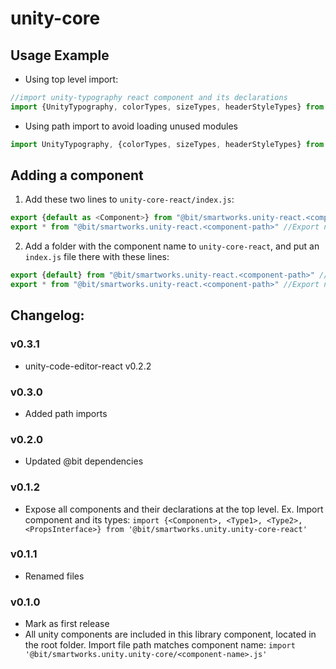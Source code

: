 # unity-core

## Usage Example
- Using top level import:
```javascript
//import unity-typography react component and its declarations
import {UnityTypography, colorTypes, sizeTypes, headerStyleTypes} from '@bit/smartworks.unity.unity-core-react'
```
- Using path import to avoid loading unused modules
```javascript
import UnityTypography, {colorTypes, sizeTypes, headerStyleTypes} from '@bit/smartworks.unity.unity-core-react/UnityTypography'
```

## Adding a component
1) Add these two lines to `unity-core-react/index.js`:
```javascript
export {default as <Component>} from "@bit/smartworks.unity-react.<component-path>" //Export Component definition
export * from "@bit/smartworks.unity-react.<component-path>" //Export named exports such as typescript declarations
```
2) Add a folder with the component name to `unity-core-react`, and put an `index.js` file there with these lines:
```javascript
export {default} from "@bit/smartworks.unity-react.<component-path>" //Export Component definition
export * from "@bit/smartworks.unity-react.<component-path>" //Export named exports such as typescript declarations
```

## Changelog:

### v0.3.1
- unity-code-editor-react v0.2.2

### v0.3.0
- Added path imports

### v0.2.0
- Updated @bit dependencies

### v0.1.2
- Expose all components and their declarations at the top level.
Ex. Import component and its types:
`import {<Component>, <Type1>, <Type2>, <PropsInterface>} from '@bit/smartworks.unity.unity-core-react'`

### v0.1.1
- Renamed files

### v0.1.0
- Mark as first release
- All unity components are included in this library component, located in the root folder. Import file path matches component name:
`import '@bit/smartworks.unity.unity-core/<component-name>.js'`

